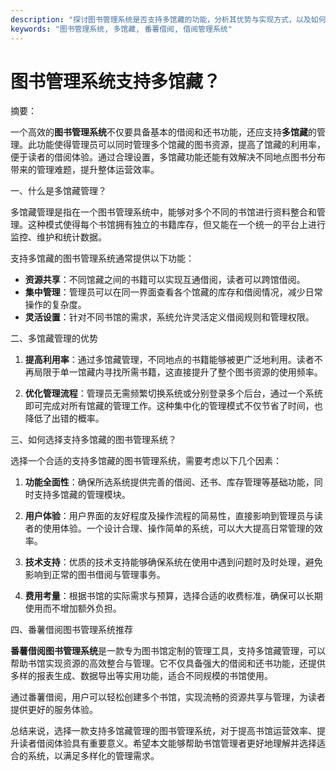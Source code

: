 ```yaml
---
description: "探讨图书管理系统是否支持多馆藏的功能，分析其优势与实现方式，以及如何选择合适的系统。"
keywords: "图书管理系统, 多馆藏, 番薯借阅, 借阅管理系统"
---
```

# 图书管理系统支持多馆藏？

摘要：

一个高效的**图书管理系统**不仅要具备基本的借阅和还书功能，还应支持**多馆藏**的管理。此功能使得管理员可以同时管理多个馆藏的图书资源，提高了馆藏的利用率，便于读者的借阅体验。通过合理设置，多馆藏功能还能有效解决不同地点图书分布带来的管理难题，提升整体运营效率。

一、什么是多馆藏管理？

多馆藏管理是指在一个图书管理系统中，能够对多个不同的书馆进行资料整合和管理。这种模式使得每个书馆拥有独立的书籍库存，但又能在一个统一的平台上进行监控、维护和统计数据。

支持多馆藏的图书管理系统通常提供以下功能：
- **资源共享**：不同馆藏之间的书籍可以实现互通借阅，读者可以跨馆借阅。
- **集中管理**：管理员可以在同一界面查看各个馆藏的库存和借阅情况，减少日常操作的复杂度。
- **灵活设置**：针对不同书馆的需求，系统允许灵活定义借阅规则和管理权限。

二、多馆藏管理的优势

1. **提高利用率**：通过多馆藏管理，不同地点的书籍能够被更广泛地利用。读者不再局限于单一馆藏内寻找所需书籍，这直接提升了整个图书资源的使用频率。

2. **优化管理流程**：管理员无需频繁切换系统或分别登录多个后台，通过一个系统即可完成对所有馆藏的管理工作。这种集中化的管理模式不仅节省了时间，也降低了出错的概率。

三、如何选择支持多馆藏的图书管理系统？

选择一个合适的支持多馆藏的图书管理系统，需要考虑以下几个因素：

1. **功能全面性**：确保所选系统提供完善的借阅、还书、库存管理等基础功能，同时支持多馆藏的管理模块。

2. **用户体验**：用户界面的友好程度及操作流程的简易性，直接影响到管理员与读者的使用体验。一个设计合理、操作简单的系统，可以大大提高日常管理的效率。

3. **技术支持**：优质的技术支持能够确保系统在使用中遇到问题时及时处理，避免影响到正常的图书借阅与管理事务。

4. **费用考量**：根据书馆的实际需求与预算，选择合适的收费标准，确保可以长期使用而不增加额外负担。

四、番薯借阅图书管理系统推荐

**番薯借阅图书管理系统**是一款专为图书馆定制的管理工具，支持多馆藏管理，可以帮助书馆实现资源的高效整合与管理。它不仅具备强大的借阅和还书功能，还提供多样的报表生成、数据导出等实用功能，适合不同规模的书馆使用。

通过番薯借阅，用户可以轻松创建多个书馆，实现流畅的资源共享与管理，为读者提供更好的服务体验。

总结来说，选择一款支持多馆藏管理的图书管理系统，对于提高书馆运营效率、提升读者借阅体验具有重要意义。希望本文能够帮助书馆管理者更好地理解并选择适合的系统，以满足多样化的管理需求。
